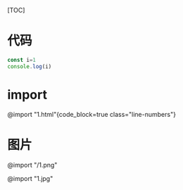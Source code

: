 
[TOC]

# 代码

```js
const i=1
console.log(i)
```
# import

@import "1.html"{code_block=true class="line-numbers"}



# 图片



@import "/1.png"

@import "1.jpg"
